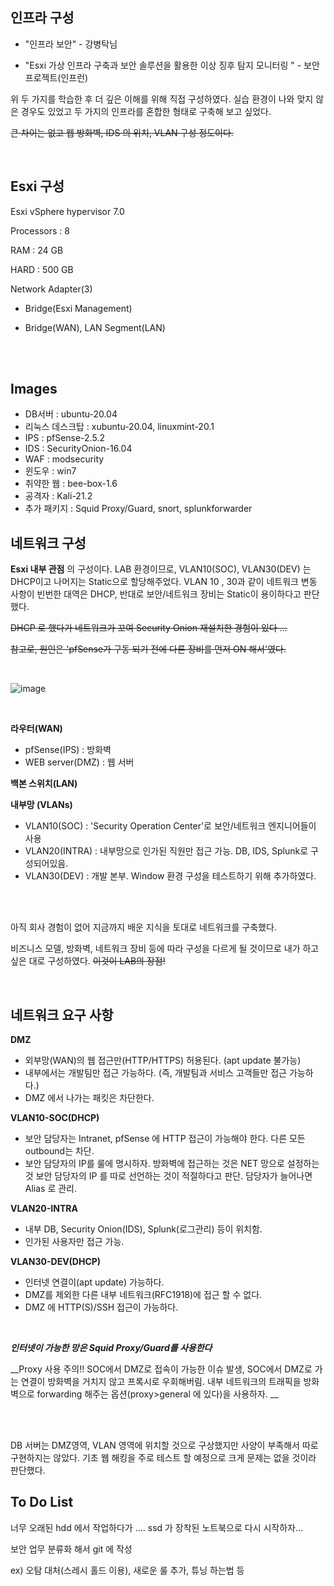 ## 인프라 구성

- "인프라 보안" - 강병탁님

- "Esxi 가상 인프라 구축과 보안 솔루션을 활용한 이상 징후 탐지 모니터링 " - 보안프로젝트(인프런)

위 두 가지를 학습한 후 더 깊은 이해를 위해 직접 구성하였다. 실습 환경이 나와 맞지 않은 경우도 있었고 두 가지의 인프라를 혼합한 형태로 구축해 보고 싶었다.

~~큰 차이는 없고 웹 방화벽, IDS 의 위치, VLAN 구성 정도이다.~~

<br>

## Esxi 구성

Esxi vSphere hypervisor 7.0

Processors : 8

RAM : 24 GB

HARD : 500 GB

Network Adapter(3)

- Bridge(Esxi Management)

- Bridge(WAN), LAN Segment(LAN)

<br><br>

## Images

- DB서버 : ubuntu-20.04
- 리눅스 데스크탑 : xubuntu-20.04, linuxmint-20.1
- IPS : pfSense-2.5.2
- IDS : SecurityOnion-16.04
- WAF : modsecurity
- 윈도우 : win7
- 취약한 웹 : bee-box-1.6
- 공격자 : Kali-21.2
- 추가 패키지 : Squid Proxy/Guard, snort, splunkforwarder



## 네트워크 구성

__Esxi 내부 관점__ 의 구성이다. LAB 환경이므로, VLAN10(SOC), VLAN30(DEV) 는 DHCP이고 나머지는 Static으로 할당해주었다. VLAN 10 , 30과 같이 네트워크 변동 사항이 빈번한 대역은 DHCP, 반대로 보안/네트워크 장비는 Static이 용이하다고 판단했다.

 ~~DHCP 로 했다가 네트워크가 꼬여 Security Onion 재설치한 경험이 있다 ...~~

~~참고로, 원인은 'pfSense가 구동 되기 전에 다른 장비를 먼저 ON 해서'였다.~~

<br>

![image](https://user-images.githubusercontent.com/79683414/140899304-573afbe2-fcee-41b4-8b50-0f5be6f74e01.png)

<br>

__라우터(WAN)__

- pfSense(IPS) : 방화벽
- WEB server(DMZ) : 웹 서버

__백본 스위치(LAN)__

__내부망 (VLANs)__

- VLAN10(SOC) : 'Security Operation Center'로 보안/네트워크 엔지니어들이 사용
- VLAN20(INTRA) : 내부망으로 인가된 직원만 접근 가능. DB, IDS, Splunk로 구성되어있음.
- VLAN30(DEV)  : 개발 본부. Window 환경 구성을 테스트하기 위해 추가하였다.

<br><br>

아직 회사 경험이 없어 지금까지 배운 지식을 토대로 네트워크를 구축했다.

비즈니스 모델, 방화벽, 네트워크 장비 등에 따라 구성을 다르게 될 것이므로 내가 하고 싶은 대로 구성하였다. ~~이것이 LAB의 장점!~~

<br>

## 네트워크 요구 사항

__DMZ__

- 외부망(WAN)의 웹 접근만(HTTP/HTTPS) 허용된다. (apt update 불가능)
- 내부에서는 개발팀만 접근 가능하다. (즉, 개발팀과 서비스 고객들만 접근 가능하다.)
- DMZ 에서 나가는 패킷은 차단한다.

__VLAN10-SOC(DHCP)__

- 보안 담당자는 Intranet, pfSense 에 HTTP 접근이 가능해야 한다. 다른 모든 outbound는 차단.
- 보안 담당자의 IP를 룰에 명시하자. 방화벽에 접근하는 것은 NET 망으로 설정하는 것 보안 담당자의 IP 를 따로 선언하는  것이 적절하다고 판단. 담당자가 늘어나면 Alias 로 관리.

__VLAN20-INTRA__

- 내부 DB, Security Onion(IDS), Splunk(로그관리) 등이 위치함.
- 인가된 사용자만 접근 가능.

__VLAN30-DEV(DHCP)__

- 인터넷 연결이(apt update) 가능하다.
- DMZ를 제외한 다른 내부 네트워크(RFC1918)에 접근 할 수 없다.
- DMZ 에 HTTP(S)/SSH 접근이 가능하다.

<br>

___인터넷이 가능한 망은 Squid Proxy/Guard를 사용한다___

__Proxy 사용 주의!! SOC에서 DMZ로 접속이 가능한 이슈 발생, SOC에서 DMZ로 가는 연결이 방화벽을 거치지 않고 프록시로 우회해버림. 내부 네트워크의 트래픽을 방화벽으로 forwarding 해주는 옵션(proxy>general 에 있다)을 사용하자. __

<br><br>

DB 서버는 DMZ영역, VLAN 영역에 위치할 것으로 구상했지만 사양이 부족해서 따로 구현하지는 않았다. 기초 웹 해킹을 주로 테스트 할 예정으로 크게 문제는 없을 것이라 판단했다.



## To Do List

너무 오래된 hdd 에서 작업하다가 .... ssd 가 장착된 노트북으로 다시 시작하자...



보안 업무 분류화 해서 git 에 작성

 ex) 오탐 대처(스레시 홀드 이용), 새로운 룰 추가, 튜닝 하는법 등

